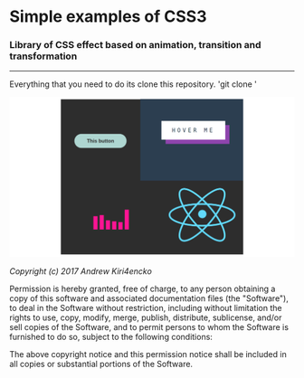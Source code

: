 Simple examples of CSS3
==========
### Library of CSS effect based on animation, transition and transformation

************
Everything that you need to do its clone this repository.
	'git clone <this repository>'


![example-photo](photo.png)


*Copyright (c) 2017 Andrew Kiri4encko*

Permission is hereby granted, free of charge, to any person obtaining a copy of this software and associated documentation files (the "Software"), to deal in the Software without restriction, including without limitation the rights to use, copy, modify, merge, publish, distribute, sublicense, and/or sell copies of the Software, and to permit persons to whom the Software is furnished to do so, subject to the following conditions:

The above copyright notice and this permission notice shall be included in all copies or substantial portions of the Software.